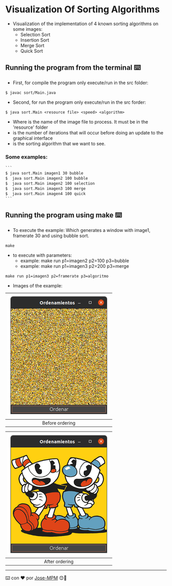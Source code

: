 # Visualization Of Sorting Algorithms

* Visualization of the implementation of 4 known sorting algorithms on some images:
    - Selection Sort
    - Insertion Sort
    - Merge Sort
    - Quick Sort

## Running the program from the terminal ⌨️

* First, for compile the program only execute/run in the src folder: 

```
$ javac sort/Main.java
```

* Second, for run the program only execute/run in the src forder: 

```
$ java sort.Main <resource file> <speed> <algorithm>
```

 - Where <resource file> is the name of the image file to process. It must be in the 'resource' folder
 - <speed> is the number of iterations that will occur before doing an update to the graphical interface
 - <algorithm> is the sorting algorithm that we want to see.

 ### Some examples:
    ```
    $ java sort.Main imagen1 30 bubble
    $  java sort.Main imagen2 100 bubble
    $  java sort.Main imagen2 100 selection
    $  java sort.Main imagen3 100 merge
    $  java sort.Main imagen4 100 quick
    ```


## Running the program using make ⌨️

-  To execute the example: Which generates a window with image1, framerate 30 and using bubble sort.

```
make
```

-  to execute with parameters:
    - example: make run p1=imagen2 p2=100 p3=bubble
    - example: make run p1=imagen3 p2=200 p3=merge

```
make run p1=imagen3 p2=framerate p3=algoritmo
```

- Images of the example:

| ![](src/resource/image-begin.png) |
|:---------------------------:|
| Before ordering |

| ![](src/resource/image-result.png) |
|:---------------------------:|
| After ordering |

---
⌨️ con ❤️ por [Jose-MPM](https://github.com/Jose-MPM) 😊🔧
